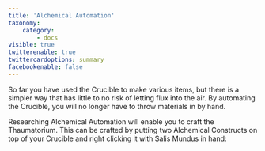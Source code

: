 ```yaml
---
title: 'Alchemical Automation'
taxonomy:
    category:
        - docs
visible: true
twitterenable: true
twittercardoptions: summary
facebookenable: false
---
```


So far you have used the Crucible to make various items, but there is a simpler way that has little to no risk of letting flux into the air. By automating the Crucible, you will no longer have to throw materials in by hand.

Researching Alchemical Automation will enable you to craft the Thaumatorium. This can be crafted by putting two Alchemical Constructs on top of your Crucible and right clicking it with Salis Mundus in hand:
